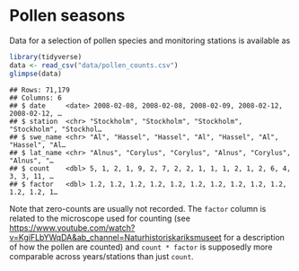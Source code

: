 
# Pollen seasons

Data for a selection of pollen species and monitoring stations is
available as

``` r
library(tidyverse)
data <- read_csv("data/pollen_counts.csv")
glimpse(data)
```

    ## Rows: 71,179
    ## Columns: 6
    ## $ date     <date> 2008-02-08, 2008-02-08, 2008-02-09, 2008-02-12, 2008-02-12, …
    ## $ station  <chr> "Stockholm", "Stockholm", "Stockholm", "Stockholm", "Stockhol…
    ## $ swe_name <chr> "Al", "Hassel", "Hassel", "Al", "Hassel", "Al", "Hassel", "Al…
    ## $ lat_name <chr> "Alnus", "Corylus", "Corylus", "Alnus", "Corylus", "Alnus", "…
    ## $ count    <dbl> 5, 1, 2, 1, 9, 2, 7, 2, 2, 1, 1, 1, 2, 1, 2, 6, 4, 3, 3, 11, …
    ## $ factor   <dbl> 1.2, 1.2, 1.2, 1.2, 1.2, 1.2, 1.2, 1.2, 1.2, 1.2, 1.2, 1.2, 1…

Note that zero-counts are usually not recorded. The `factor` column is
related to the microscope used for counting (see
<https://www.youtube.com/watch?v=KgiFLbYWqDA&ab_channel=Naturhistoriskariksmuseet>
for a description of how the pollen are counted) and `count * factor` is
supposedly more comparable across years/stations than just `count`.
